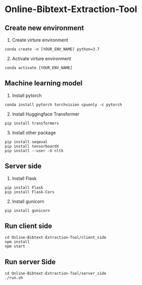 # Online-Bibtext-Extraction-Tool

## Create new environment
1. Create virture environment
```
conda create -n [YOUR_ENV_NAME] python=3.7
```
2. Activate virture environment
```
conda activate [YOUR_ENV_NAME]
```
## Machine learning model
1. Install pytorch
```
conda install pytorch torchvision cpuonly -c pytorch
```
2. Install Huggingface Transformer
```
pip install transformers
```
3. Install other package
```
pip install seqeval
pip install tensorboardX
pip install --user -U nltk
```
## Server side
1. Install Flask
```
pip install Flask
pip install Flask-Cors
```
2. Install gunicorn
```
pip install gunicorn
```

## Run client side
```
cd Online-Bibtext-Extraction-Tool/client_side
npm install
npm start
```

## Run server Side
```
cd Online-Bibtext-Extraction-Tool/server_side
./run.sh
```
